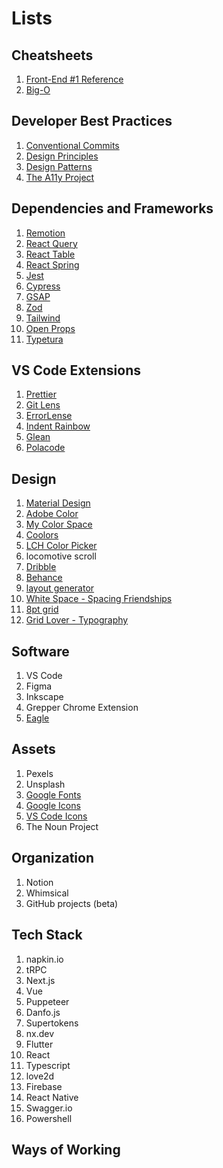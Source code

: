 # Lists

## Cheatsheets
1. [Front-End #1 Reference](https://itnext.io/frontend-interview-cheatsheet-that-helped-me-to-get-offer-on-amazon-and-linkedin-cba9584e33c7?gi=889a091e3fec)
2. [Big-O](https://www.bigocheatsheet.com/)

## Developer Best Practices
1. [Conventional Commits](www.conventionalcommits.org/)
2. [Design Principles](https://principles.design/)
3. [Design Patterns](https://sourcemaking.com/design_patterns)
4. [The A11y Project](https://www.a11yproject.com/)

## Dependencies and Frameworks
1. [Remotion](https://www.remotion.dev/)
2. [React Query](https://react-query.tanstack.com/)
3. [React Table](https://react-table.tanstack.com/)
4. [React Spring](https://react-spring.io/)
5. [Jest](https://jestjs.io/)
6. [Cypress](https://www.cypress.io/)
7. [GSAP](https://greensock.com/gsap/)
8. [Zod](https://github.com/colinhacks/zod)
9. [Tailwind](https://tailwindcss.com/)
10. [Open Props](https://open-props.style/)
11. [Typetura](https://typetura.com/)

## VS Code Extensions
1. [Prettier](https://marketplace.visualstudio.com/items?itemName=esbenp.prettier-vscode)
2. [Git Lens](https://marketplace.visualstudio.com/items?itemName=eamodio.gitlens)
3. [ErrorLense](https://marketplace.visualstudio.com/items?itemName=usernamehw.errorlens)
4. [Indent Rainbow](https://marketplace.visualstudio.com/items?itemName=oderwat.indent-rainbow)
5. [Glean](https://marketplace.visualstudio.com/items?itemName=wix.glean)
6. [Polacode](https://marketplace.visualstudio.com/items?itemName=pnp.polacode)

## Design
1. [Material Design](https://material.io/)
2. [Adobe Color](https://color.adobe.com)
3. [My Color Space](https://mycolor.space)
4. [Coolors](coolors.co)
5. [LCH Color Picker](css.land)
6. locomotive scroll
7. [Dribble](https://dribbble.com/)
8. [Behance](https://www.behance.net/galleries/ui-ux)
9. [layout generator](https://codepen.io/jipdev/full/ZEJOWjP)
10. [White Space - Spacing Friendships](https://uxdesign.cc/ui-cheat-sheet-spacing-friendships-e37a6fccc407)
11. [8pt grid](https://medium.com/swlh/the-comprehensive-8pt-grid-guide-aa16ff402179)
12. [Grid Lover - Typography](https://gridlover.net/try)

## Software
1. VS Code
2. Figma
3. Inkscape
4. Grepper Chrome Extension
5. [Eagle](en.eagle.cool)

## Assets
1. Pexels
2. Unsplash
3. [Google Fonts](fonts.google.com)
3. [Google Icons](fonts.google.com/icons)
4. [VS Code Icons](https://github.com/microsoft/vscode-icons)
5. The Noun Project

## Organization
1. Notion
2. Whimsical
3. GitHub projects (beta)

## Tech Stack
1. napkin.io
2. tRPC
3. Next.js
4. Vue
5. Puppeteer
6. Danfo.js
7. Supertokens
8. nx.dev
9. Flutter
10. React
11. Typescript
12. love2d
13. Firebase
14. React Native
15. Swagger.io
16. Powershell

## Ways of Working
